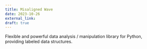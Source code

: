 ```yaml
---
title: Misaligned Wave
date: 2023-10-26
external_link: 
draft: true
---
```


Flexible and powerful data analysis / manipulation library for Python, providing labeled data structures.

<!--more-->
